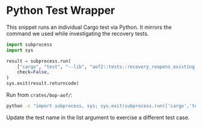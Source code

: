 # Python Test Wrapper

This snippet runs an individual Cargo test via Python. It mirrors the command we used while investigating the recovery tests.

```python
import subprocess
import sys

result = subprocess.run(
    ["cargo", "test", "--lib", "aof2::tests::recovery_reopens_existing_tail_segment"],
    check=False,
)
sys.exit(result.returncode)
```

Run from `crates/bop-aof/`:

```bash
python -c "import subprocess, sys; sys.exit(subprocess.run(['cargo','test','--lib','aof2::tests::recovery_reopens_existing_tail_segment'], check=False).returncode)"
```

Update the test name in the list argument to exercise a different test case.

